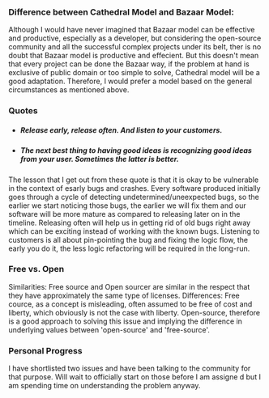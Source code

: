 ### Difference between Cathedral Model and Bazaar Model:
Although I would have never imagined that Bazaar model can be effective and productive, especially as a developer, but considering the open-source community and all the successful complex projects under its belt, ther is no doubt that Bazaar model is productive and effecient. But this doesn't mean that every project can be done the Bazaar way, if the problem at hand is exclusive of public domain or too simple to solve, Cathedral model will be a good adaptation. Therefore, I would prefer a model based on the general circumstances as mentioned above. 


### Quotes
* ##### Release early, release often. And listen to your customers.
* ##### The next best thing to having good ideas is recognizing good ideas from your user. Sometimes the latter is better.

The lesson that I get out from these quote is that it is okay to be vulnerable in the context of esarly bugs and crashes. Every software produced initially goes through a cycle of detecting undetermined/uneexpected bugs, so the earlier we start noticing those bugs, the earlier we will fix them and our software will be more mature as compared to releasing later on in the timeline. Releasing often will help us in getting rid of old bugs right away which can be exciting instead of working with the known bugs. Listening to customers is all about pin-pointing the bug and fixing the logic flow, the early you do it, the less logic refactoring will be required in the long-run. 

### Free vs. Open
Similarities: Free source and Open sourcer are similar in the respect that they have approximately the same type of licenses.
Differences: Free cource, as a concept is misleading, often assumed to be free of cost and liberty, which obviously is not the case with liberty. Open-source, therefore is a good approach to solving this issue and implying the difference in underlying values between 'open-source' and 'free-source'.

### Personal Progress
I have shortlisted two issues and have been talking to the community for that purpose. Will wait to officially start on those before I am assigne d but I am spending time on understanding the problem anyway.
